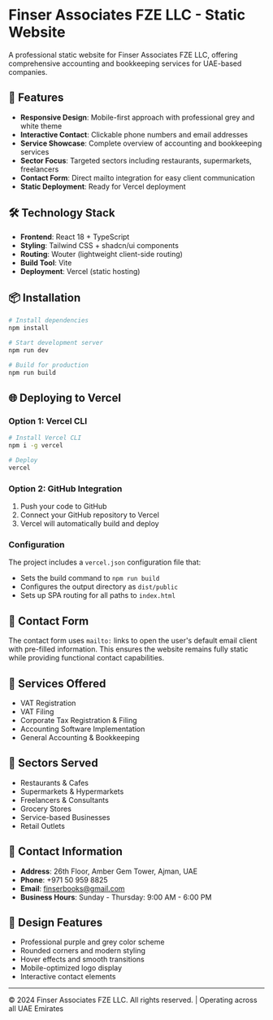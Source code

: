 # Finser Associates FZE LLC - Static Website

A professional static website for Finser Associates FZE LLC, offering comprehensive accounting and bookkeeping services for UAE-based companies.

## 🚀 Features

- **Responsive Design**: Mobile-first approach with professional grey and white theme
- **Interactive Contact**: Clickable phone numbers and email addresses
- **Service Showcase**: Complete overview of accounting and bookkeeping services
- **Sector Focus**: Targeted sectors including restaurants, supermarkets, freelancers
- **Contact Form**: Direct mailto integration for easy client communication
- **Static Deployment**: Ready for Vercel deployment

## 🛠 Technology Stack

- **Frontend**: React 18 + TypeScript
- **Styling**: Tailwind CSS + shadcn/ui components
- **Routing**: Wouter (lightweight client-side routing)
- **Build Tool**: Vite
- **Deployment**: Vercel (static hosting)

## 📦 Installation

```bash
# Install dependencies
npm install

# Start development server
npm run dev

# Build for production
npm run build
```

## 🌐 Deploying to Vercel

### Option 1: Vercel CLI
```bash
# Install Vercel CLI
npm i -g vercel

# Deploy
vercel
```

### Option 2: GitHub Integration
1. Push your code to GitHub
2. Connect your GitHub repository to Vercel
3. Vercel will automatically build and deploy

### Configuration
The project includes a `vercel.json` configuration file that:
- Sets the build command to `npm run build`
- Configures the output directory as `dist/public`
- Sets up SPA routing for all paths to `index.html`

## 📧 Contact Form

The contact form uses `mailto:` links to open the user's default email client with pre-filled information. This ensures the website remains fully static while providing functional contact capabilities.

## 📱 Services Offered

- VAT Registration
- VAT Filing
- Corporate Tax Registration & Filing
- Accounting Software Implementation
- General Accounting & Bookkeeping

## 🏢 Sectors Served

- Restaurants & Cafes
- Supermarkets & Hypermarkets
- Freelancers & Consultants
- Grocery Stores
- Service-based Businesses
- Retail Outlets

## 📍 Contact Information

- **Address**: 26th Floor, Amber Gem Tower, Ajman, UAE
- **Phone**: +971 50 959 8825
- **Email**: finserbooks@gmail.com
- **Business Hours**: Sunday - Thursday: 9:00 AM - 6:00 PM

## 🎨 Design Features

- Professional purple and grey color scheme
- Rounded corners and modern styling
- Hover effects and smooth transitions
- Mobile-optimized logo display
- Interactive contact elements

---

© 2024 Finser Associates FZE LLC. All rights reserved. | Operating across all UAE Emirates